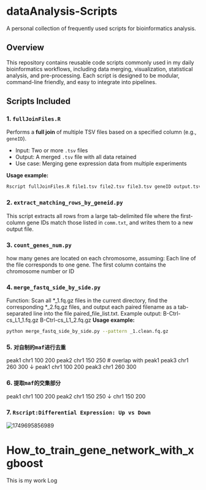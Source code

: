 # dataAnalysis-Scripts
A personal collection of frequently used scripts for bioinformatics analysis.

## Overview
This repository contains reusable code scripts commonly used in my daily bioinformatics workflows, including data merging, visualization, statistical analysis, and pre-processing. Each script is designed to be modular, command-line friendly, and easy to integrate into pipelines.

## Scripts Included

### 1. `fullJoinFiles.R`
Performs a **full join** of multiple TSV files based on a specified column (e.g., `geneID`).

- Input: Two or more `.tsv` files
- Output: A merged `.tsv` file with all data retained
- Use case: Merging gene expression data from multiple experiments

**Usage example:**
```bash
Rscript fullJoinFiles.R file1.tsv file2.tsv file3.tsv geneID output.tsv
```

### 2. `extract_matching_rows_by_geneid.py`
This script extracts all rows from a large tab-delimited file where the first-column gene IDs match those listed in `comm.txt`, and writes them to a new output file.

### 3. `count_genes_num.py`
how many genes are located on each chromosome, assuming:
Each line of the file corresponds to one gene.
The first column contains the chromosome number or ID

### 4. `merge_fastq_side_by_side.py`
Function:
Scan all *_1.fq.gz files in the current directory, find the corresponding *_2.fq.gz files,
and output each paired filename as a tab-separated line into the file paired_file_list.txt.
Example output:
B-Ctrl-cs_L1_1.fq.gz    B-Ctrl-cs_L1_2.fq.gz
**Usage example:**
```bash
python merge_fastq_side_by_side.py --pattern _1.clean.fq.gz
```

### 5. `对自制的maf进行去重`
peak1  chr1  100  200
peak2  chr1  150  250  # overlap with peak1
peak3  chr1  260  300
↓
peak1  chr1  100  200
peak3  chr1  260  300

### 6. `提取maf的交集部分`
peak1  chr1  100  200
peak2  chr1  150  250
↓
chr1  150  200

### 7. `Rscript:Differential Expression: Up vs Down`
![1749695856989](https://github.com/user-attachments/assets/1239ee9d-03ae-4c3e-89ca-e65dbf7285e6)


# How_to_train_gene_network_with_xgboost
This is my work Log
